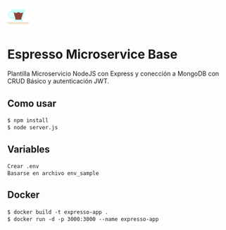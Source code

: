 

<img src="images/espresso.png" width="10%">

# Espresso Microservice Base
Plantilla Microservicio NodeJS con Express y conección a MongoDB con CRUD Básico y autenticación JWT.
## Como usar
```
$ npm install 
$ node server.js
```

## Variables
```
Crear .env
Basarse en archivo env_sample
```

## Docker
```
$ docker build -t expresso-app .
$ docker run -d -p 3000:3000 --name expresso-app
```